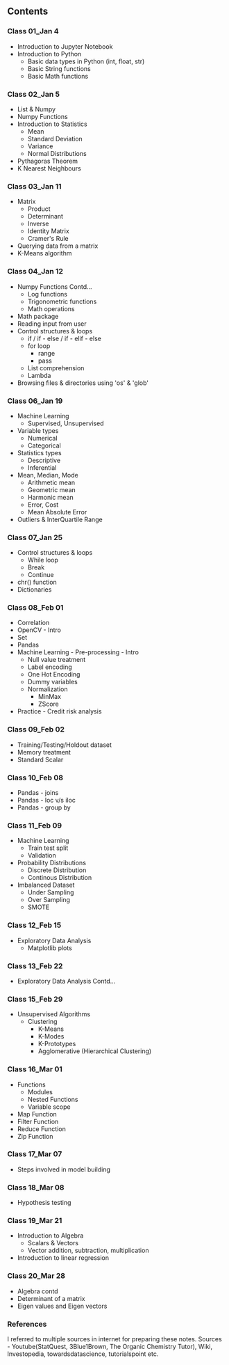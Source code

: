 ## Contents
### Class 01_Jan 4
- Introduction to Jupyter Notebook
- Introduction to Python
    - Basic data types in Python (int, float, str)
    - Basic String functions
    - Basic Math functions
### Class 02_Jan 5
- List & Numpy
- Numpy Functions
- Introduction to Statistics
    - Mean
    - Standard Deviation
    - Variance
    - Normal Distributions
- Pythagoras Theorem
- K Nearest Neighbours
### Class 03_Jan 11
- Matrix
    - Product
    - Determinant
    - Inverse
    - Identity Matrix
    - Cramer's Rule
- Querying data from a matrix
- K-Means algorithm
### Class 04_Jan 12
- Numpy Functions Contd...
    - Log functions
    - Trigonometric functions
    - Math operations
- Math package
- Reading input from user
- Control structures & loops
    - if / if - else / if - elif - else
    - for loop
        - range
        - pass
    - List comprehension
    - Lambda
- Browsing files & directories using 'os' & 'glob'
### Class 06_Jan 19
- Machine Learning
    - Supervised, Unsupervised
- Variable types
    - Numerical
    - Categorical
- Statistics types
    - Descriptive
    - Inferential
- Mean, Median, Mode
    - Arithmetic mean
    - Geometric mean
    - Harmonic mean
    - Error, Cost
    - Mean Absolute Error
- Outliers & InterQuartile Range
### Class 07_Jan 25
- Control structures & loops
    - While loop
    - Break
    - Continue
- chr() function
- Dictionaries
### Class 08_Feb 01
- Correlation
- OpenCV - Intro
- Set
- Pandas
- Machine Learning - Pre-processing - Intro
    - Null value treatment
    - Label encoding
    - One Hot Encoding
    - Dummy variables
    - Normalization
        - MinMax
        - ZScore
- Practice - Credit risk analysis

### Class 09_Feb 02
- Training/Testing/Holdout dataset
- Memory treatment
- Standard Scalar

### Class 10_Feb 08
- Pandas - joins
- Pandas - loc v/s iloc
- Pandas - group by

### Class 11_Feb 09
- Machine Learning
    - Train test split
    - Validation
- Probability Distributions
    - Discrete Distribution
    - Continous Distribution
- Imbalanced Dataset
    - Under Sampling
    - Over Sampling
    - SMOTE
### Class 12_Feb 15
- Exploratory Data Analysis
    - Matplotlib plots
    
### Class 13_Feb 22
- Exploratory Data Analysis Contd...


### Class 15_Feb 29
- Unsupervised Algorithms
    - Clustering
        - K-Means
        - K-Modes
        - K-Prototypes
        - Agglomerative (Hierarchical Clustering)
### Class 16_Mar 01
- Functions
    - Modules
    - Nested Functions
    - Variable scope
- Map Function
- Filter Function
- Reduce Function
- Zip Function

### Class 17_Mar 07
- Steps involved in model building

### Class 18_Mar 08
- Hypothesis testing

### Class 19_Mar 21
- Introduction to Algebra
    - Scalars & Vectors
    - Vector addition, subtraction, multiplication
- Introduction to linear regression

### Class 20_Mar 28
- Algebra contd
- Determinant of a matrix
- Eigen values and Eigen vectors


### References
I referred to multiple sources in internet for preparing these notes. Sources - Youtube(StatQuest, 3Blue1Brown, The Organic Chemistry Tutor), Wiki, Investopedia, towardsdatascience, tutorialspoint etc.
